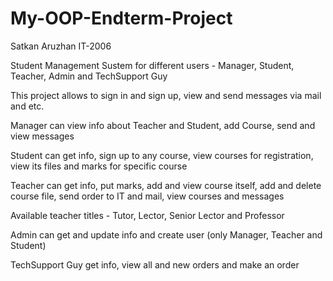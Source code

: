 # My-OOP-Endterm-Project

Satkan Aruzhan IT-2006

Student Management Sustem for different users - Manager, Student, Teacher, Admin and TechSupport Guy

This project allows to sign in and sign up, view and send messages via mail and etc.

Manager can view info about Teacher and Student, add Course, send and view messages

Student can get info, sign up to any course, view courses for registration,  view its files and marks for specific course

Teacher can get info, put marks, add and view course itself, add and delete course file, send order to IT and mail, view courses and messages 

Available teacher titles - Tutor, Lector, Senior Lector and Professor

Admin can get and update info and create user (only Manager, Teacher and Student)

TechSupport Guy get info, view all and new orders and make an order
